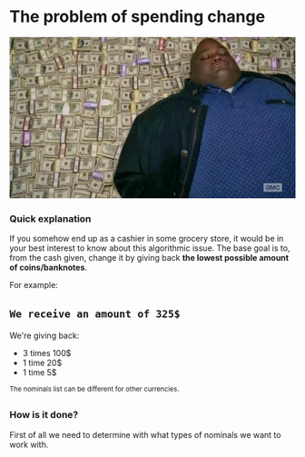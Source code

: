 # The problem of spending change

![Money](https://github.com/frieZZerr/Greedy-Algorithms/blob/main/Changer/money.jpg)

### Quick explanation

If you somehow end up as a cashier in some grocery store, it would be in your best interest to know about this algorithmic issue.
The base goal is to, from the cash given, change it by giving back **the lowest possible amount of coins/banknotes**.

For example:

`We receive an amount of 325$`
---
We're giving back:
- 3 times 100$
- 1 time 20$
- 1 time 5$

<sup>The nominals list can be different for other currencies.</sup>

### How is it done?

First of all we need to determine with what types of nominals we want to work with.
